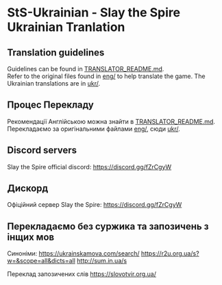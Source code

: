 # StS-Ukrainian - Slay the Spire Ukrainian Tranlation
## Translation guidelines
Guidelines can be found in [TRANSLATOR_README.md](TRANSLATOR_README.md).  
Refer to the original files found in [eng/](eng/) to help translate the game. The Ukrainian translations are in [ukr/](ukr/).

## Процес Перекладу
Рекомендації Англійською можна знайти в [TRANSLATOR_README.md](TRANSLATOR_README.md).  
Перекладаємо за оригінальними файлами [eng/](eng/), сюди [ukr/](ukr/).

## Discord servers
Slay the Spire official discord: https://discord.gg/fZrCgyW 

## Дискорд
Офіційний сервер Slay the Spire: https://discord.gg/fZrCgyW 

## Перекладаємо без суржика та запозичень з інщих мов
Синоніми: 	https://ukrainskamova.com/search/
			https://r2u.org.ua/s?w=&scope=all&dicts=all
			http://sum.in.ua/s

Переклад запозичених слів
			https://slovotvir.org.ua/